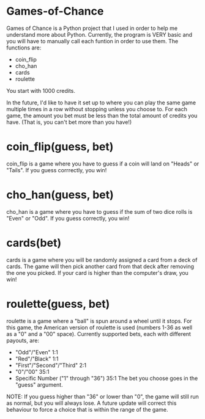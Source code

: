 # Games-of-Chance

Games of Chance is a Python project that I used in order to help me understand more about Python. Currently, the program is VERY basic and you will have to manually call each funtion in order to use them. The functions are:
- coin_flip
- cho_han
- cards
- roulette

You start with 1000 credits.

In the future, I'd like to have it set up to where you can play the same game multiple times in a row without stopping unless you choose to. For each game, the amount you bet must be less than the total amount of credits you have. (That is, you can't bet more than you have!)

# coin_flip(guess, bet)

coin_flip is a game where you have to guess if a coin will land on "Heads" or "Tails". If you guess corrrectly, you win!

# cho_han(guess, bet)

cho_han is a game where you have to guess if the sum of two dice rolls is "Even" or "Odd". If you guess correctly, you win!

# cards(bet)

cards is a game where you will be randomly assigned a card from a deck of cards. The game will then pick another card from that deck after removing the one you picked. If your card is higher than the computer's draw, you win!

# roulette(guess, bet)

roulette is a game where a "ball" is spun around a wheel until it stops. For this game, the American version of roulette is used (numbers 1-36 as well as a "0" and a "00" space). Currently supported bets, each with different payouts, are:
- "Odd"/"Even" 1:1
- "Red"/"Black" 1:1
- "First"/"Second"/"Third" 2:1
- "0"/"00" 35:1
- Specific Number ("1" through "36") 35:1
The bet you choose goes in the "guess" argument.

NOTE: If you guess higher than "36" or lower than "0", the game will still run as normal, but you will always lose. A future update will correct this behaviour to force a choice that is within the range of the game.
